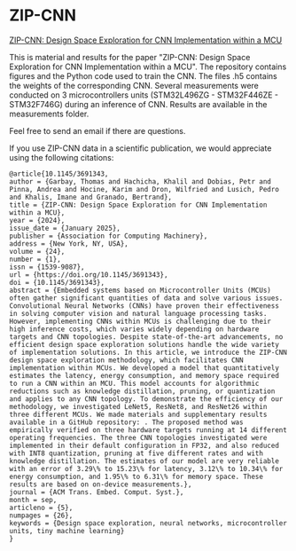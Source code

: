 # ZIP-CNN
[ZIP-CNN: Design Space Exploration for CNN Implementation within a MCU](https://dl.acm.org/doi/abs/10.1145/3691343)

This is material and results for the paper "ZIP-CNN: Design Space Exploration for CNN Implementation within a MCU". 
The repository contains figures and the Python code used to train the CNN. 
The files .h5 contains the weights of the corresponding CNN. 
Several measurements were conducted on 3 microcontrollers units (STM32L496ZG - STM32F446ZE - STM32F746G) during an inference of CNN. Results are available in the measurements folder.

Feel free to send an email if there are questions.

If you use ZIP-CNN data in a scientific publication, we would appreciate using the following citations:
```
@article{10.1145/3691343,
author = {Garbay, Thomas and Hachicha, Khalil and Dobias, Petr and Pinna, Andrea and Hocine, Karim and Dron, Wilfried and Lusich, Pedro and Khalis, Imane and Granado, Bertrand},
title = {ZIP-CNN: Design Space Exploration for CNN Implementation within a MCU},
year = {2024},
issue_date = {January 2025},
publisher = {Association for Computing Machinery},
address = {New York, NY, USA},
volume = {24},
number = {1},
issn = {1539-9087},
url = {https://doi.org/10.1145/3691343},
doi = {10.1145/3691343},
abstract = {Embedded systems based on Microcontroller Units (MCUs) often gather significant quantities of data and solve various issues. Convolutional Neural Networks (CNNs) have proven their effectiveness in solving computer vision and natural language processing tasks. However, implementing CNNs within MCUs is challenging due to their high inference costs, which varies widely depending on hardware targets and CNN topologies. Despite state-of-the-art advancements, no efficient design space exploration solutions handle the wide variety of implementation solutions. In this article, we introduce the ZIP-CNN design space exploration methodology, which facilitates CNN implementation within MCUs. We developed a model that quantitatively estimates the latency, energy consumption, and memory space required to run a CNN within an MCU. This model accounts for algorithmic reductions such as knowledge distillation, pruning, or quantization and applies to any CNN topology. To demonstrate the efficiency of our methodology, we investigated LeNet5, ResNet8, and ResNet26 within three different MCUs. We made materials and supplementary results available in a GitHub repository: . The proposed method was empirically verified on three hardware targets running at 14 different operating frequencies. The three CNN topologies investigated were implemented in their default configuration in FP32, and also reduced with INT8 quantization, pruning at five different rates and with knowledge distillation. The estimates of our model are very reliable with an error of 3.29\% to 15.23\% for latency, 3.12\% to 10.34\% for energy consumption, and 1.95\% to 6.31\% for memory space. These results are based on on-device measurements.},
journal = {ACM Trans. Embed. Comput. Syst.},
month = sep,
articleno = {5},
numpages = {26},
keywords = {Design space exploration, neural networks, microcontroller units, tiny machine learning}
}
```
